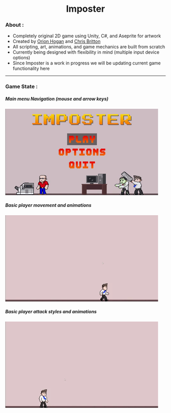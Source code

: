 <h1 align="center">
Imposter
</h1>

<h3>
About : 
</h3>

- Completely original 2D game using Unity, C#, and Aseprite for artwork
- Created by [Orion Hogan](https://www.linkedin.com/in/orion-hogan/) and [Chris Britton](https://www.linkedin.com/in/christopher-britton/)
- All scripting, art, animations, and game mechanics are built from scratch
- Currently being designed with flexibility in mind (multiple input device options)
- Since Imposter is a work in progress we will be updating current game functionality here

---

<h3>
Game State : 
</h3>

<h5>
Main menu Navigation (mouse and arrow keys)
</h2>
<img src="https://github.com/ForNoPurpose/Imposter/blob/main/ImposterGame/Game%20Functionality%20Clips/MenuFunctionality.gif"/>

<h5>
Basic player movement and animations
</h2>
<img src="https://github.com/ForNoPurpose/Imposter/blob/main/ImposterGame/Game%20Functionality%20Clips/PlayerMovementAndAnimations.gif"/>

<h5>
Basic player attack styles and animations
</h2>
<img src="https://github.com/ForNoPurpose/Imposter/blob/main/ImposterGame/Game%20Functionality%20Clips/PlayerAttackStylesAndAnimations.gif"/>
